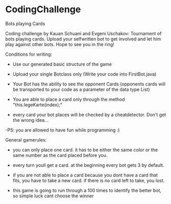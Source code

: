 # CodingChallenge
Bots playing Cards

Coding challenge by Kauan Schuani and Evgeni Uschakov: Tournament of bots playing cards. Upload your selfwritten bot to get involved and let him play against other bots. Hope to see you in the ring!

Conditions for writing: 

- Use our generated basic structure of the game
            
- Upload your single Botclass only (Write your code into FirstBot.java)
            
- Your Bot has the ability to see the opponent Cards (opponents cards will be transported to your code as a parameter of the data type List<Karte>)
           
- You are able to place a card only through the method "this.legeKarte(index);"

- every card your bot places will be checked by a cheatdetector. Don't get the wrong idea...

-PS: you are allowed to have fun while programming :)
            
General gamerules: 

- you can only place one card. it has to be either the same color or the same number as the card placed before you.

- every turn youll get a card. at the beginning every bot gets 3 by default. 

- if you are not able to place a card because you dont have a card that fits, you have to take a new card. if there is no card left to take, you lost.

- this game is going to run through a 100 times to identify the better bot, so simple luck cant choose the winner
